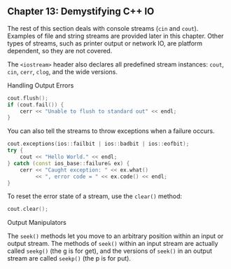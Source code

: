 ## Chapter 13: Demystifying C++ IO

The rest of this section deals with console streams (`cin` and `cout`). Examples of file and string streams are provided later in this chapter. Other types of streams, such as printer output or network IO, are platform dependent, so they are not covered.

The `<iostream>` header also declares all predefined stream instances: `cout`, `cin`, `cerr`, `clog`, and the wide versions.

Handling Output Errors

```cpp
cout.flush();
if (cout.fail()) {
    cerr << "Unable to flush to standard out" << endl;
}
```

You can also tell the streams to throw exceptions when a failure occurs. 

```cpp
cout.exceptions(ios::failbit | ios::badbit | ios::eofbit);
try {
    cout << "Hello World." << endl;
} catch (const ios_base::failure& ex) {
    cerr << "Caught exception: " << ex.what()
         << ", error code = " << ex.code() << endl;
}
```

To reset the error state of a stream, use the `clear()` method:

```cpp
cout.clear();
```

Output Manipulators

The `seek()` methods let you move to an arbitrary position within an input or output stream. The methods of `seek()` within an input stream are actually called `seekg()` (the g is for get), and the versions of `seek()` in an output stream are called `seekp()` (the p is for put). 